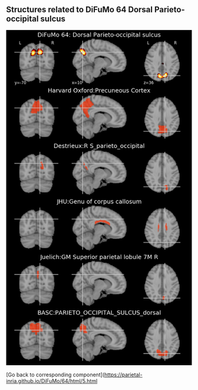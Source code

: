 


## Structures related to DiFuMo 64 Dorsal Parieto-occipital sulcus

![5](5.jpg "Structures related to DiFuMo 64 Dorsal Parieto-occipital sulcus")

[Go back to corresponding component](https://parietal-inria.github.io/DiFuMo/64/html/5.html